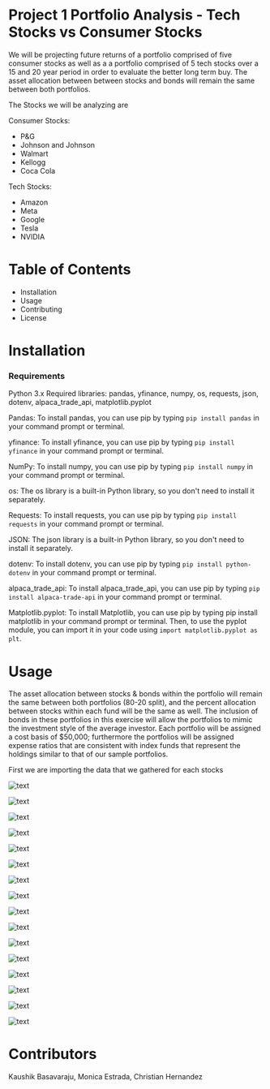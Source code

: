 # Project 1 Portfolio Analysis - Tech Stocks vs Consumer Stocks

We will be projecting future returns of a portfolio comprised of five consumer stocks as well as a a portfolio comprised of 5 tech stocks over a 15 and 20 year period in order to evaluate the better long term buy. The asset allocation between between stocks and bonds will remain the same between both portfolios.

The Stocks we will be analyzing are

Consumer Stocks:
* P&G
* Johnson and Johnson
* Walmart
* Kellogg
* Coca Cola

Tech Stocks:
* Amazon
* Meta
* Google
* Tesla
* NVIDIA


# Table of Contents
 * Installation
 * Usage
 * Contributing
 * License
 
# Installation

### Requirements

Python 3.x
Required libraries: pandas, yfinance, numpy, os, requests, json, dotenv, alpaca_trade_api, matplotlib.pyplot

Pandas:
To install pandas, you can use pip by typing `pip install pandas` in your command prompt or terminal.

yfinance:
To install yfinance, you can use pip by typing `pip install yfinance` in your command prompt or terminal.

NumPy:
To install numpy, you can use pip by typing `pip install numpy` in your command prompt or terminal.

os:
The os library is a built-in Python library, so you don't need to install it separately.

Requests:
To install requests, you can use pip by typing `pip install requests` in your command prompt or terminal.

JSON:
The json library is a built-in Python library, so you don't need to install it separately.

dotenv:
To install dotenv, you can use pip by typing `pip install python-dotenv` in your command prompt or terminal.

alpaca_trade_api:
To install alpaca_trade_api, you can use pip by typing `pip install alpaca-trade-api` in your command prompt or terminal.

Matplotlib.pyplot:
To install Matplotlib, you can use pip by typing pip install matplotlib in your command prompt or terminal. Then, to use the pyplot module, you can import it in your code using `import matplotlib.pyplot as plt`.

# Usage

The asset allocation between stocks & bonds within the portfolio will remain the same between both portfolios (80-20 split), and the percent allocation between stocks within each fund will be the same as well. The inclusion of bonds in these portfolios in this exercise will allow the portfolios to mimic the investment style of the average investor. Each portfolio will be assigned a cost basis of $50,000; furthermore the portfolios will be assigned expense ratios that are consistent with index funds that represent the holdings similar to that of our sample portfolios.

First we are importing the data that we gathered for each stocks 

![text](https://github.com/reiccv/Project_1_Portfolio_Analysis/blob/main/images/image0.PNG)

![text](https://github.com/reiccv/Project_1_Portfolio_Analysis/blob/main/images/image1.PNG)

![text](https://github.com/reiccv/Project_1_Portfolio_Analysis/blob/main/images/image2.PNG)

![text](https://github.com/reiccv/Project_1_Portfolio_Analysis/blob/main/images/sp500image3.PNG)

![text](https://github.com/reiccv/Project_1_Portfolio_Analysis/blob/main/images/image4.PNG)

![text](https://github.com/reiccv/Project_1_Portfolio_Analysis/blob/main/images/avgtechavgconimage5.PNG)

![text](https://github.com/reiccv/Project_1_Portfolio_Analysis/blob/main/images/image6.PNG)

![text](https://github.com/reiccv/Project_1_Portfolio_Analysis/blob/main/images/image7.PNG)

![text](https://github.com/reiccv/Project_1_Portfolio_Analysis/blob/main/images/image8.PNG)

![text](https://github.com/reiccv/Project_1_Portfolio_Analysis/blob/main/images/image9.PNG)

![text](https://github.com/reiccv/Project_1_Portfolio_Analysis/blob/main/images/image10.PNG)

![text](https://github.com/reiccv/Project_1_Portfolio_Analysis/blob/main/images/image11.PNG)

![text](https://github.com/reiccv/Project_1_Portfolio_Analysis/blob/main/images/image12.PNG)

![text](https://github.com/reiccv/Project_1_Portfolio_Analysis/blob/main/images/image13.PNG)

![text](https://github.com/reiccv/Project_1_Portfolio_Analysis/blob/main/images/image14.PNG)

![text](https://github.com/reiccv/Project_1_Portfolio_Analysis/blob/main/images/image15.PNG)

# Contributors

Kaushik Basavaraju, Monica Estrada, Christian Hernandez


